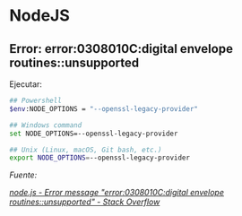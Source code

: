 # NodeJS

## Error: error:0308010C:digital envelope routines::unsupported

Ejecutar:

```bash
## Powershell
$env:NODE_OPTIONS = "--openssl-legacy-provider"

## Windows command
set NODE_OPTIONS=--openssl-legacy-provider

## Unix (Linux, macOS, Git bash, etc.)
export NODE_OPTIONS=--openssl-legacy-provider
```

*Fuente:*

*[node.js - Error message &quot;error:0308010C:digital envelope routines::unsupported&quot; - Stack Overflow](https://stackoverflow.com/questions/69692842/error-message-error0308010cdigital-envelope-routinesunsupported)*
